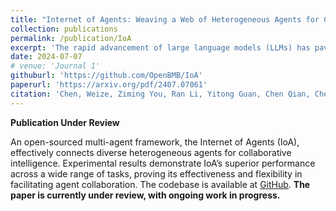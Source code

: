 ```yaml
---
title: "Internet of Agents: Weaving a Web of Heterogeneous Agents for Collaborative Intelligence"
collection: publications
permalink: /publication/IoA
excerpt: 'The rapid advancement of large language models (LLMs) has paved the way for the development of highly capable autonomous agents. However, existing multi-agent frameworks often struggle with integrating diverse capable third-party agents due to reliance on agents defined within their own ecosystems. They also face challenges in simulating distributed environments, as most frameworks are limited to single-device setups. Furthermore, these frameworks often rely on hard-coded communication pipelines, limiting their adaptability to dynamic task requirements. Inspired by the concept of the Internet, we propose the Internet of Agents (IoA), a novel framework that addresses these limitations by providing a flexible and scalable platform for LLM-based multi-agent collaboration. IoA introduces an agent integration protocol, an instant-messaging-like architecture design, and dynamic mechanisms for agent teaming and conversation flow control. Through extensive experiments on general assistant tasks, embodied AI tasks, and retrieval-augmented generation benchmarks, we demonstrate that IoA consistently outperforms state-of-the-art baselines, showcasing its ability to facilitate effective collaboration among heterogeneous agents. IoA represents a step towards linking diverse agents in an Internet-like environment, where agents can seamlessly collaborate to achieve greater intelligence and capabilities. Our codebase has been released at \url{https://github.com/OpenBMB/IoA}.'
date: 2024-07-07
# venue: 'Journal 1'
githuburl: 'https://github.com/OpenBMB/IoA'
paperurl: 'https://arxiv.org/pdf/2407.07061'
citation: 'Chen, Weize, Ziming You, Ran Li, Yitong Guan, Chen Qian, Chenyang Zhao, Cheng Yang, Ruobing Xie, Zhiyuan Liu, and Maosong Sun. 2024. “Internet of Agents: Weaving a Web of Heterogeneous Agents for Collaborative Intelligence.” arXiv. https://arxiv.org/abs/2407.07061'
---
```

**Publication Under Review**

An open-sourced multi-agent framework, the Internet of Agents (IoA), effectively connects diverse heterogeneous agents for collaborative intelligence. Experimental results demonstrate IoA’s superior performance across a wide range of tasks, proving its effectiveness and flexibility in facilitating agent collaboration. The codebase is available at [GitHub](https://github.com/OpenBMB/IoA). **The paper is currently under review, with ongoing work in progress.**
